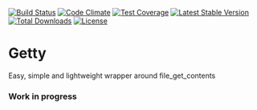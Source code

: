 [![Build Status](https://travis-ci.org/stahlstift/getty.svg?branch=master)](https://travis-ci.org/stahlstift/getty)
[![Code Climate](https://codeclimate.com/github/stahlstift/getty/badges/gpa.svg)](https://codeclimate.com/github/stahlstift/getty)
[![Test Coverage](https://codeclimate.com/github/stahlstift/getty/badges/coverage.svg)](https://codeclimate.com/github/stahlstift/getty/coverage)
[![Latest Stable Version](https://poser.pugx.org/stahlstift/getty/version)](https://packagist.org/packages/stahlstift/getty)
[![Total Downloads](https://poser.pugx.org/stahlstift/getty/downloads)](https://packagist.org/packages/stahlstift/getty)
[![License](https://poser.pugx.org/stahlstift/getty/license)](https://packagist.org/packages/stahlstift/getty)


# Getty
Easy, simple and lightweight wrapper around file_get_contents 

### Work in progress
